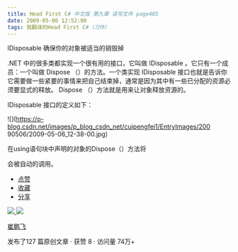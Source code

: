 ```yaml
---
title: Head First C# 中文版 第九章 读写文件 page405
date: 2009-05-06 12:52:00
tags: 我翻译的Head First C#（习作）
---
```

IDisposable  确保你的对象被适当的销毁掉

  

.NET  中的很多类都实现一个很有用的接口，它叫做  IDisposable  。它只有一个成员：一个叫做  Dispose  （）的方法。一个类实现
IDisposable  接口也就是告诉你它需要做一些紧要的事情来把自己结束掉，通常是因为其中有一些已分配的资源必须要显式的释放。  Dispose
（）方法就是用来让对象释放资源的。

  

IDisposable  接口的定义如下：

  

![](https://p-blog.csdn.net/images/p_blog_csdn_net/cuipengfei1/EntryImages/200
90506/2009-05-06_12-38-00.jpg)

在using语句块中声明的对象的Dispose（）方法将

会被自动的调用。

  * [ 点赞  ](javascript:;)
  * [ 收藏  ](javascript:;)
  * [ 分享 ](javascript:;)

[ ![](https://profile.csdnimg.cn/5/2/5/3_cuipengfei1)
![](https://g.csdnimg.cn/static/user-reg-year/1x/11.png)
](https://blog.csdn.net/cuipengfei1)

[ 崔鹏飞 ](https://blog.csdn.net/cuipengfei1)

发布了127 篇原创文章  ·  获赞 8  ·  访问量 74万+

